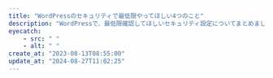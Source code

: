 ```yaml
---
title: "WordPressのセキュリティで最低限やってほしい4つのこと"
description: "WordPressで、最低限確認してほしいセキュリティ設定についてまとめました。"
eyecatch: 
    - src: " "
    - alt: " "
create_at: "2023-08-13T08:55:00"
update_at: "2024-08-27T11:02:25"
---
```



